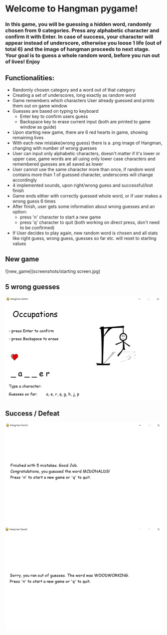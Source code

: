 # Welcome to Hangman pygame!
 ### In this game, you will be guessing a hidden word, randomly chosen from 9 categories. Press any alphabetic character and confirm it with Enter. In case of success, your character will appear instead of underscore, otherwise you loose 1 life (out of total 6) and the image of hangman proceeds to next stage. Your goal is to guess a whole random word, before you run out of lives! Enjoy
 ## Functionalities:
 - Randomly chosen category and a word out of that category
 - Creating a set of underscores, long exactly as random word
 - Game remembers which characters User already guessed and prints them out on game window
 - Guesses are based on typing to keyboard
   - Enter key to confirm users guess
   - Backspace key to erase current input (both are printed to game window as guide)
 - Upon starting new game, there are 6 red hearts in game, showing remaining lives
 - With each new mistake(wrong guess) there is a .png image of Hangman, changing with number of wrong guesses
 - User can input only alphabetic characters, doesn't matter if it's lower or upper case, game words are all using only lower case characters and remembered guesses are all saved as lower
 - User cannot use the same character more than once, if random word contains more than 1 of guessed character, underscores will change accordingly
 - 4 implemented sounds, upon right/wrong guess and successful/lost finish
 - Game ends either with correctly guessed whole word, or if user makes a wrong guess 6 times
 - After finish, user gets some information about wrong guesses and an option:
   - press 'n' character to start a new game
   - press 'q' character to quit (both working on direct press, don't need to be confirmed)
 - If User decides to play again, new random word is chosen and all stats like right guess, wrong guess, guesses so far etc. will reset to starting values

 ## New game
![new_game](screenshots/starting screen.jpg)


 ## 5 wrong guesses
![5_wrong](screenshots/5-errors.jpg)


 ## Success / Defeat
![success](screenshots/victory.jpg)
![defeat](screenshots/defeat.jpg)